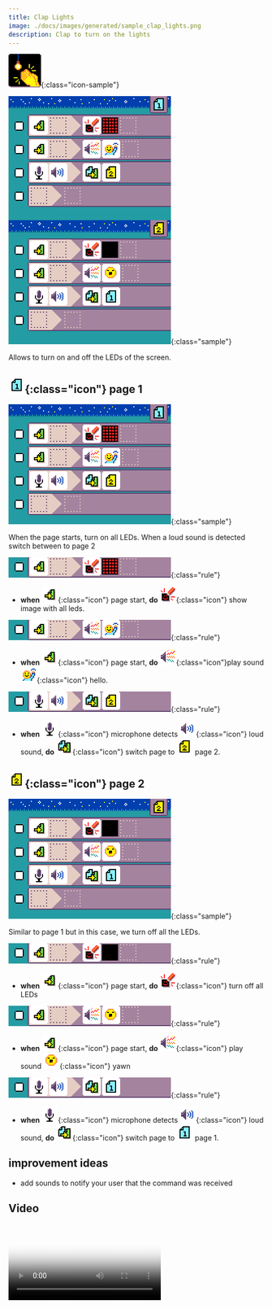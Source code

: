 ```yaml
---
title: Clap Lights
image: ./docs/images/generated/sample_clap_lights.png
description: Clap to turn on the lights
---
```


![Clap lights icon](../images/generated/icon_sample_clap_lights.png){:class="icon-sample"}

![Clap lights MicroCode program](../images/generated/sample_clap_lights.png){:class="sample"}

Allows to turn on and off the LEDs of the screen.

## ![page 1](../images/generated/icon_M1.png){:class="icon"} page 1

![clap lights page 1](../images/generated/sample_clap_lights_page_1.png){:class="sample"}

When the page starts, turn on all LEDs.
When a loud sound is detected switch between to page 2

![when page starts, do paint all leds](../images/generated/sample_clap_lights_page_1_rule_1.png){:class="rule"}

-   **when** ![page start](../images/generated/icon_S1.png){:class="icon"} page start, **do** ![screen](../images/generated/icon_A5.png){:class="icon"} show image with all leds.

![when page starts, do play sound hello](../images/generated/sample_clap_lights_page_1_rule_2.png){:class="rule"}

-   **when** ![page start](../images/generated/icon_S1.png){:class="icon"} page start, **do** ![speaker](../images/generated/icon_A2.png){:class="icon"}play sound ![emoji hello](../images/generated/icon_M19hello.png){:class="icon"} hello.

![when loud sond, do switch to page 2](../images/generated/sample_clap_lights_page_1_rule_3.png){:class="rule"}

-   **when** ![microphone](../images/generated/icon_S8.png){:class="icon"} microphone detects ![loud](../images/generated/icon_F15.png){:class="icon"} loud sound, **do** ![switch page](../images/generated/icon_A1.png){:class="icon"} switch page to ![page 2](../images/generated/icon_M2.png) page 2.

## ![page 2](../images/generated/icon_M2.png){:class="icon"} page 2

![clap lights page 2](../images/generated/sample_clap_lights_page_2.png){:class="sample"}

Similar to page 1 but in this case, we turn off all the LEDs.

![when page starts, do turn off all LEDs](../images/generated/sample_clap_lights_page_2_rule_1.png){:class="rule"}

-   **when** ![page start](../images/generated/icon_S1.png){:class="icon"} page start, **do** ![screen](../images/generated/icon_A5.png){:class="icon"} turn off all LEDs

![when page starts, do play sound yawn](../images/generated/sample_clap_lights_page_2_rule_2.png){:class="rule"}

-   **when** ![page start](../images/generated/icon_S1.png){:class="icon"} page start, **do** ![speaker](../images/generated/icon_A2.png){:class="icon"} play sound ![emoji yawn](../images/generated/icon_M19yawn.png){:class="icon"} yawn

![when loud sond, do switch to page 2](../images/generated/sample_clap_lights_page_2_rule_3.png){:class="rule"}

-   **when** ![microphone](../images/generated/icon_S8.png){:class="icon"} microphone detects ![loud](../images/generated/icon_F15.png){:class="icon"} loud sound, **do** ![switch page](../images/generated/icon_A1.png){:class="icon"} switch page to ![page 2](../images/generated/icon_M1.png) page 1.

## improvement ideas

-   add sounds to notify your user that the command was received

## Video

<video class="sample" poster="../videos/clap-lights.png" src="../videos/clap-lights.mp4" controls="true"></video>

